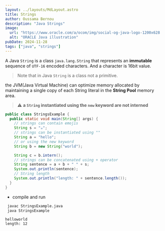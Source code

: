 ```yaml
---
layout: ../layouts/MdLayout.astro
title: Strings
author: Oussama Bernou
description: "Java Strings"
image:
  url: "https://www.oracle.com/a/ocom/img/social-og-java-logo-1200x628.jpg"
  alt: "ORACLE Java illustration"
pubDate: 2024-11-28
tags: ["java", "strings"]
---
```


<div class="example-body">

A Java `String` is a class `java.lang.String` that represents an **immutable** sequence of `UTF-16` encoded characters. And a character is 16bit value.

> Note that in Java `String` is a class not a primitive.

the JVM(Java Virtual Machine) can optimize memory allocated by maintaining a single copy of each String literal in the **String Pool** memory area.

> ⚠️ **a `String` instantiated using the `new` keyword are not interned**

</div>

<div class="example-snippet">

```java
public class StringsExample {
  public static void main(String[] args) {
    // strings can contain emojis
    String s = "☕";
    // strings can be instantiated using ""
    String a = "hello";
    // or using the new keyword
    String b = new String("world");

    String c = b.intern();
    // strings can be concatenated using + operator
    String sentence = a + b + " " + s;
    System.out.println(sentence);
    // String length
    System.out.println("length: " + sentence.length());
  }
}
```

- compile and run

```bash
 javac StringsExample.java
 java StringsExample
```

```
helloworld
length: 12
```
